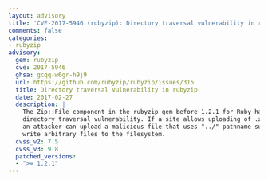 ```yaml
---
layout: advisory
title: 'CVE-2017-5946 (rubyzip): Directory traversal vulnerability in rubyzip'
comments: false
categories:
- rubyzip
advisory:
  gem: rubyzip
  cve: 2017-5946
  ghsa: gcqq-w6gr-h9j9
  url: https://github.com/rubyzip/rubyzip/issues/315
  title: Directory traversal vulnerability in rubyzip
  date: 2017-02-27
  description: |
    The Zip::File component in the rubyzip gem before 1.2.1 for Ruby has a
    directory traversal vulnerability. If a site allows uploading of .zip files,
    an attacker can upload a malicious file that uses "../" pathname substrings to
    write arbitrary files to the filesystem.
  cvss_v2: 7.5
  cvss_v3: 9.8
  patched_versions:
  - ">= 1.2.1"
---
```

